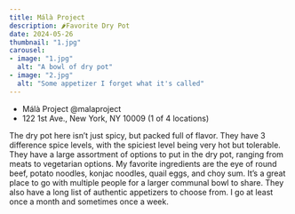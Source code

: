 ```yaml
---
title: Málà Project
description: 🌶️Favorite Dry Pot
date: 2024-05-26
thumbnail: "1.jpg"
carousel:
- image: "1.jpg"
  alt: "A bowl of dry pot"
- image: "2.jpg"
  alt: "Some appetizer I forget what it's called"
---
```


-   Málà Project @malaproject
-   122 1st Ave., New York, NY 10009 (1 of 4 locations)

The dry pot here isn’t just spicy, but packed full of flavor. They have 3
difference spice levels, with the spiciest level being very hot but
tolerable. They have a large assortment of options to put in the dry pot,
ranging from meats to vegetarian options. My favorite ingredients are the
eye of round beef, potato noodles, konjac noodles, quail eggs, and choy sum.
It’s a great place to go with multiple people for a larger communal bowl to
share. They also have a long list of authentic appetizers to choose from. I
go at least once a month and sometimes once a week.
